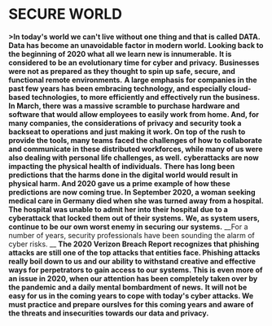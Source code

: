 <!--Heading-->

# SECURE WORLD
<!--blockquote-->
__>In today's world we can't live without one thing and that is called DATA.__
__Data has become an unavoidable factor in modern world.__
__Looking back to the beginning of 2020 what all we learn new is innumerable.__
__It is considered to be an evolutionary time for cyber and privacy.__
__Businesses were not as prepared as they thought to spin up safe, secure, and functional remote environments.__
__A large emphasis for companies in the past few years has been embracing technology, and especially cloud-based technologies, to more efficiently and effectively run the business.__
__In March, there was a massive scramble to purchase hardware and software that would allow employees to easily work from home. And, for many companies, the considerations of privacy and security took a backseat to operations and just making it work. On top of the rush to provide the tools, many teams faced the challenges of how to collaborate and communicate in these distributed workforces, while many of us were also dealing with personal life challenges, as well.__
__cyberattacks are now impacting the physical health of individuals.__
__There has long been predictions that the harms done in the digital world would result in physical harm. And 2020 gave us a prime example of how these predictions are now coming true. In September 2020, a woman seeking medical care in Germany died when she was turned away from a hospital. The hospital was unable to admit her into their hospital due to a cyberattack that locked them out of their systems.__
__We, as system users, continue to be our own worst enemy in securing our systems.__
__For a number of years, security professionals have been sounding the alarm of cyber risks. __
__The 2020 Verizon Breach Report recognizes that phishing attacks are still one of the top attacks that entities face. Phishing attacks really boil down to us and our ability to withstand creative and effective ways for perpetrators to gain access to our systems. This is even more of an issue in 2020, when our attention has been completely taken over by the pandemic and a daily mental bombardment of news.__
__It will not be easy for us in the coming years to cope with today's cyber attacks. We must practice and prepare ourslves for this coming years and aware of the threats and insecurities towards our data and privacy.__


